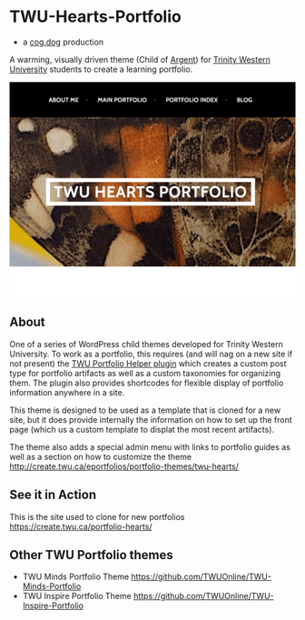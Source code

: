 # TWU-Hearts-Portfolio

* a [cog.dog](https://cog.dog) production

A warming, visually driven theme (Child of [Argent](https://en-ca.wordpress.org/themes/argent/)) for [Trinity Western University](https://twu.ca/) students to create a learning portfolio. 

![](screenshot.png "TWU Hearts Portfolio")

## About

One of a series of WordPress child themes developed for Trinity Western University. To work as a portfolio, this requires (and will nag on a new site if not present) the [TWU Portfolio Helper plugin](https://github.com/TWUOnline/TWU-Portfolio-Helper) which creates a custom post type for portfolio artifacts as well as a custom taxonomies for organizing them. The plugin also provides shortcodes for flexible display of portfolio information anywhere in a site.

This theme is designed to be used as a template that is cloned for a new site, but it does provide internally the information on how to set up the front page (which us a custom template to displat the most recent artifacts).

The theme also adds a special admin menu with links to portfolio guides as well as a section on how to customize the theme http://create.twu.ca/eportfolios/portfolio-themes/twu-hearts/

## See it in Action

This is the site used to clone for new portfolios https://create.twu.ca/portfolio-hearts/

## Other TWU Portfolio themes

* TWU Minds Portfolio Theme https://github.com/TWUOnline/TWU-Minds-Portfolio
* TWU Inspire Portfolio Theme https://github.com/TWUOnline/TWU-Inspire-Portfolio